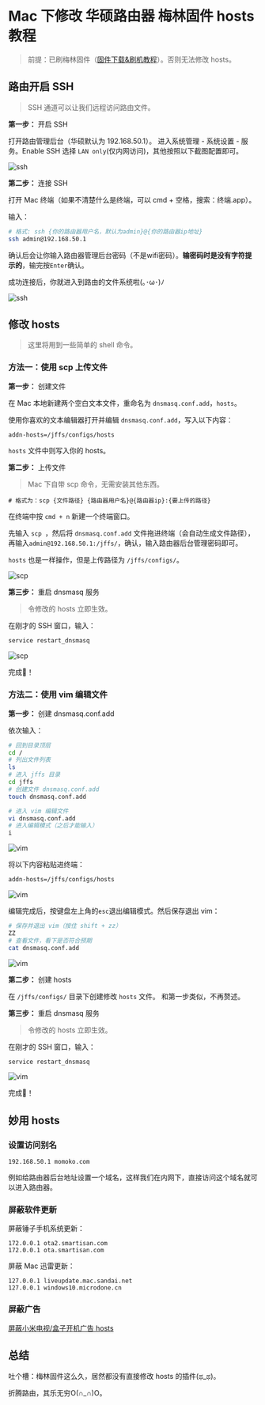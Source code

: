 # Mac 下修改 华硕路由器 梅林固件 hosts 教程

> 前提：已刷梅林固件（[固件下载&刷机教程](https://koolshare.cn/forum.php?mod=forumdisplay&fid=96&filter=typeid&typeid=68&orderby=lastpost)）。否则无法修改 hosts。

## 路由开启 SSH

> SSH 通道可以让我们远程访问路由文件。

**第一步：** 开启 SSH

打开路由管理后台（华硕默认为 192.168.50.1）。
进入系统管理 - 系统设置 - 服务。Enable SSH 选择 `LAN only`(仅内网访问)，其他按照以下截图配置即可。

![ssh](../assets/20190706/ssh_0.png)

**第二步：** 连接 SSH

打开 Mac 终端（如果不清楚什么是终端，可以 cmd + 空格，搜索：终端.app）。

输入：

```bash
# 格式: ssh {你的路由器用户名，默认为admin}@{你的路由器ip地址}
ssh admin@192.168.50.1
```

确认后会让你输入路由器管理后台密码（不是wifi密码）。**输密码时是没有字符提示的**，输完按`Enter`确认。

成功连接后，你就进入到路由的文件系统啦(｡･ω･)ﾉ

![ssh](../assets/20190706/ssh_1.png)

## 修改 hosts

> 这里将用到一些简单的 shell 命令。

### 方法一：使用 scp 上传文件

**第一步：** 创建文件

在 Mac 本地新建两个空白文本文件，重命名为 `dnsmasq.conf.add`，`hosts`。

使用你喜欢的文本编辑器打开并编辑 `dnsmasq.conf.add`，写入以下内容：

```txt
addn-hosts=/jffs/configs/hosts
```

`hosts` 文件中则写入你的 hosts。

**第二步：** 上传文件

> Mac 下自带 scp 命令，无需安装其他东西。

```
# 格式为：scp {文件路径} {路由器用户名}@{路由器ip}:{要上传的路径}
```

在终端中按 `cmd + n` 新建一个终端窗口。

先输入 `scp `，然后将 `dnsmasq.conf.add` 文件拖进终端（会自动生成文件路径），再输入`admin@192.168.50.1:/jffs/`，确认，输入路由器后台管理密码即可。

`hosts` 也是一样操作，但是上传路径为 `/jffs/configs/`。

![scp](../assets/20190706/scp_0.png)

**第三步：** 重启 dnsmasq 服务

> 令修改的 hosts 立即生效。

在刚才的 SSH 窗口，输入：

```bash
service restart_dnsmasq
```

![scp](../assets/20190706/scp_1.png)

完成🎉！

### 方法二：使用 vim 编辑文件

**第一步：** 创建 dnsmasq.conf.add

依次输入：

```bash
# 回到目录顶层
cd /
# 列出文件列表
ls
# 进入 jffs 目录
cd jffs
# 创建文件 dnsmasq.conf.add
touch dnsmasq.conf.add

# 进入 vim 编辑文件
vi dnsmasq.conf.add
# 进入编辑模式（之后才能输入）
i
```
![vim](../assets/20190706/vim_0.png)

将以下内容粘贴进终端：

```txt
addn-hosts=/jffs/configs/hosts
```

![vim](../assets/20190706/vim_1.png)

编辑完成后，按键盘左上角的`esc`退出编辑模式。然后保存退出 vim：

```bash
# 保存并退出 vim（按住 shift + zz）
ZZ
# 查看文件，看下是否符合预期
cat dnsmasq.conf.add
```

![vim](../assets/20190706/vim_2.png)

**第二步：** 创建 hosts

在 `/jffs/configs/` 目录下创建修改 `hosts` 文件。
和第一步类似，不再赘述。

**第三步：** 重启 dnsmasq 服务

> 令修改的 hosts 立即生效。

在刚才的 SSH 窗口，输入：

```bash
service restart_dnsmasq
```

![vim](../assets/20190706/vim_3.png)

完成🎉！

## 妙用 hosts

### 设置访问别名

```
192.168.50.1 momoko.com
```

例如给路由器后台地址设置一个域名，这样我们在内网下，直接访问这个域名就可以进入路由器。

### 屏蔽软件更新

屏蔽锤子手机系统更新：

```
172.0.0.1 ota2.smartisan.com
172.0.0.1 ota.smartisan.com
```

屏蔽 Mac 迅雷更新：

```
127.0.0.1 liveupdate.mac.sandai.net
127.0.0.1 windows10.microdone.cn
```

### 屏蔽广告

[屏蔽小米电视/盒子开机广告 hosts](https://gist.github.com/itspig/e22bd240cff35fbb4b29fafd2539de27)

## 总结

吐个槽：梅林固件这么久，居然都没有直接修改 hosts 的插件(ಥ_ಥ)。

折腾路由，其乐无穷O(∩_∩)O。
